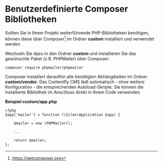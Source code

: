 # Benutzerdefinierte Composer Bibliotheken

Sollten Sie in Ihrem Projekt weiterführende PHP-Bibliotheken benötigen, können diese über Composer[^1] im Ordner __custom__ installiert und verwendet werden. 

Wechseln Sie dazu in den Ordner __custom__ und installieren Sie das gewünschte Paket (z.B. PHPMailer) über Composer:

```
composer require phpmailer/phpmailer
```

Composer installiert daraufhin alle benötigten Abhängikeiten im Ordner __custom/vendor__. Das Contentfly CMS lädt automatisch - ohne weitere Konfiguration - 
die entsprechenden Autoload-Skripte. Sie können die installierte Bibliothek im Anschluss direkt in Ihrem Code verwenden.

**Beispiel custom/app.php**
```
<?php
$app['mailer'] = function (\Silex\Application $app) {

    $mailer = new \PHPMailer();
    
    ...

    return $mailer;
};
```

[^1]: https://getcomposer.org
